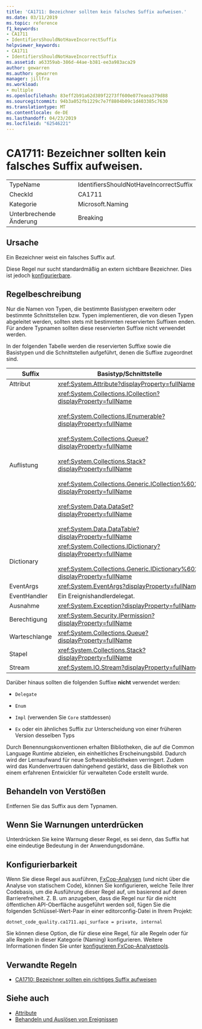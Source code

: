 ```yaml
---
title: 'CA1711: Bezeichner sollten kein falsches Suffix aufweisen.'
ms.date: 03/11/2019
ms.topic: reference
f1_keywords:
- CA1711
- IdentifiersShouldNotHaveIncorrectSuffix
helpviewer_keywords:
- CA1711
- IdentifiersShouldNotHaveIncorrectSuffix
ms.assetid: a63359ab-386d-44ae-b381-ee3a983aca29
author: gewarren
ms.author: gewarren
manager: jillfra
ms.workload:
- multiple
ms.openlocfilehash: 83eff2b91a62d389f2273ff600e077eaea379d88
ms.sourcegitcommit: 94b3a052fb1229c7e7f8804b09c1d403385c7630
ms.translationtype: MT
ms.contentlocale: de-DE
ms.lasthandoff: 04/23/2019
ms.locfileid: "62546221"
---
```

# <a name="ca1711-identifiers-should-not-have-incorrect-suffix"></a>CA1711: Bezeichner sollten kein falsches Suffix aufweisen.

|||
|-|-|
|TypeName|IdentifiersShouldNotHaveIncorrectSuffix|
|CheckId|CA1711|
|Kategorie|Microsoft.Naming|
|Unterbrechende Änderung|Breaking|

## <a name="cause"></a>Ursache

Ein Bezeichner weist ein falsches Suffix auf.

Diese Regel nur sucht standardmäßig an extern sichtbare Bezeichner. Dies ist jedoch [konfigurierbare](#configurability).

## <a name="rule-description"></a>Regelbeschreibung

Nur die Namen von Typen, die bestimmte Basistypen erweitern oder bestimmte Schnittstellen bzw. Typen implementieren, die von diesen Typen abgeleitet werden, sollten stets mit bestimmten reservierten Suffixen enden. Für andere Typnamen sollten diese reservierten Suffixe nicht verwendet werden.

In der folgenden Tabelle werden die reservierten Suffixe sowie die Basistypen und die Schnittstellen aufgeführt, denen die Suffixe zugeordnet sind.

|Suffix|Basistyp/Schnittstelle|
|------------|--------------------------|
|Attribut|<xref:System.Attribute?displayProperty=fullName>|
|Auflistung|<xref:System.Collections.ICollection?displayProperty=fullName><br /><br /> <xref:System.Collections.IEnumerable?displayProperty=fullName><br /><br /> <xref:System.Collections.Queue?displayProperty=fullName><br /><br /> <xref:System.Collections.Stack?displayProperty=fullName><br /><br /> <xref:System.Collections.Generic.ICollection%601?displayProperty=fullName><br /><br /> <xref:System.Data.DataSet?displayProperty=fullName><br /><br /> <xref:System.Data.DataTable?displayProperty=fullName>|
|Dictionary|<xref:System.Collections.IDictionary?displayProperty=fullName><br /><br /> <xref:System.Collections.Generic.IDictionary%602?displayProperty=fullName>|
|EventArgs|<xref:System.EventArgs?displayProperty=fullName>|
|EventHandler|Ein Ereignishandlerdelegat.|
|Ausnahme|<xref:System.Exception?displayProperty=fullName>|
|Berechtigung|<xref:System.Security.IPermission?displayProperty=fullName>|
|Warteschlange|<xref:System.Collections.Queue?displayProperty=fullName>|
|Stapel|<xref:System.Collections.Stack?displayProperty=fullName>|
|Stream|<xref:System.IO.Stream?displayProperty=fullName>|

Darüber hinaus sollten die folgenden Suffixe **nicht** verwendet werden:

- `Delegate`

- `Enum`

- `Impl` (verwenden Sie `Core` stattdessen)

- `Ex` oder ein ähnliches Suffix zur Unterscheidung von einer früheren Version desselben Typs

Durch Benennungskonventionen erhalten Bibliotheken, die auf die Common Language Runtime abzielen, ein einheitliches Erscheinungsbild. Dadurch wird der Lernaufwand für neue Softwarebibliotheken verringert. Zudem wird das Kundenvertrauen dahingehend gestärkt, dass die Bibliothek von einem erfahrenen Entwickler für verwalteten Code erstellt wurde.

## <a name="how-to-fix-violations"></a>Behandeln von Verstößen

Entfernen Sie das Suffix aus dem Typnamen.

## <a name="when-to-suppress-warnings"></a>Wenn Sie Warnungen unterdrücken

Unterdrücken Sie keine Warnung dieser Regel, es sei denn, das Suffix hat eine eindeutige Bedeutung in der Anwendungsdomäne.

## <a name="configurability"></a>Konfigurierbarkeit

Wenn Sie diese Regel aus ausführen, [FxCop-Analysen](install-fxcop-analyzers.md) (und nicht über die Analyse von statischem Code), können Sie konfigurieren, welche Teile Ihrer Codebasis, um die Ausführung dieser Regel auf, um basierend auf deren Barrierefreiheit. Z. B. um anzugeben, dass die Regel nur für die nicht öffentlichen API-Oberfläche ausgeführt werden soll, fügen Sie die folgenden Schlüssel-Wert-Paar in einer editorconfig-Datei in Ihrem Projekt:

```
dotnet_code_quality.ca1711.api_surface = private, internal
```

Sie können diese Option, die für diese eine Regel, für alle Regeln oder für alle Regeln in dieser Kategorie (Naming) konfigurieren. Weitere Informationen finden Sie unter [konfigurieren FxCop-Analysetools](configure-fxcop-analyzers.md).

## <a name="related-rules"></a>Verwandte Regeln

- [CA1710: Bezeichner sollten ein richtiges Suffix aufweisen](../code-quality/ca1710-identifiers-should-have-correct-suffix.md)

## <a name="see-also"></a>Siehe auch

- [Attribute](/dotnet/standard/design-guidelines/attributes)
- [Behandeln und Auslösen von Ereignissen](/dotnet/standard/events/index)